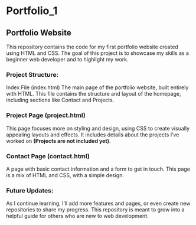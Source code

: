 # Portfolio_1

## Portfolio Website
This repository contains the code for my first portfolio website created using HTML and CSS. The goal of this project is to showcase my skills as a beginner web developer and to highlight my work.

### Project Structure:
Index File (index.html)
The main page of the portfolio website, built entirely with HTML. This file contains the structure and layout of the homepage, including sections like Contact and Projects.

### Project Page (project.html)
This page focuses more on styling and design, using CSS to create visually appealing layouts and effects. It includes details about the projects I’ve worked on **(Projects are not included yet)**.

### Contact Page (contact.html)
A page with basic contact information and a form to get in touch. This page is a mix of HTML and CSS, with a simple design.

### Future Updates:
As I continue learning, I’ll add more features and pages, or even create new repositories to share my progress. This repository is meant to grow into a helpful guide for others who are new to web development.
